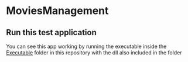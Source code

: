 # MoviesManagement

## Run this test application
You can see this app working by running the executable inside the [Executable] folder in this repository with the dll also included in the folder

[Executable]: https://github.com/fagner02/MoviesManagement/tree/main/Executable
